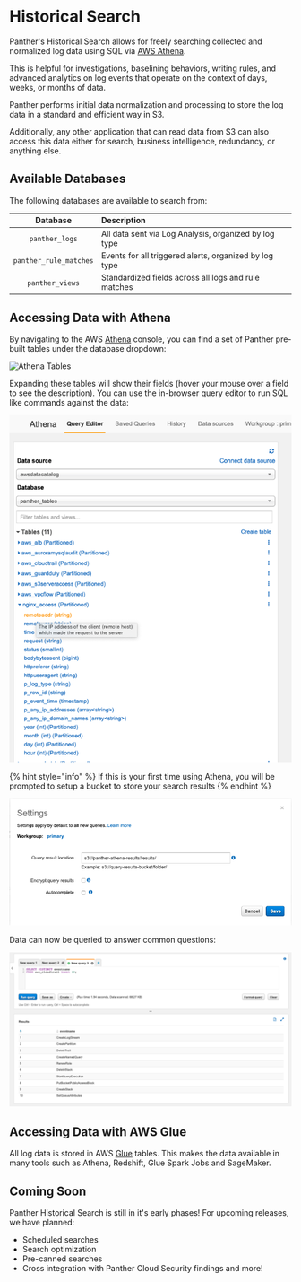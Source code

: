 # Historical Search

Panther's Historical Search allows for freely searching collected and normalized log data using SQL via [AWS Athena](https://aws.amazon.com/athena/).

This is helpful for investigations, baselining behaviors, writing rules, and advanced analytics on log events that operate on the context of days, weeks, or months of data.

Panther performs initial data normalization and processing to store the log data in a standard and efficient way in S3.

Additionally, any other application that can read data from S3 can also access this data either for search, business intelligence, redundancy, or anything else.

## Available Databases

The following databases are available to search from:

| Database | Description |
| :---: | :--- |
| `panther_logs` | All data sent via Log Analysis, organized by log type |
| `panther_rule_matches` | Events for all triggered alerts, organized by log type |
| `panther_views` | Standardized fields across all logs and rule matches |

## Accessing Data with Athena

By navigating to the AWS [Athena](https://console.aws.amazon.com/athena/home) console, you can find a set of Panther pre-built tables under the database dropdown:

![Athena Tables](../.gitbook/assets/screen-shot-2020-01-22-at-2.13.07-pm.png)

Expanding these tables will show their fields \(hover your mouse over a field to see the description\). You can use the in-browser query editor to run SQL like commands against the data:

![Athena Columns](../.gitbook/assets/athenatableswithcolumndescriptions%20%281%29.png)

{% hint style="info" %}
If this is your first time using Athena, you will be prompted to setup a bucket to store your search results
{% endhint %}

![Athena Settings](../.gitbook/assets/screen-shot-2020-01-22-at-2.16.28-pm%20%282%29.png)

Data can now be queried to answer common questions:

![Athena Query](../.gitbook/assets/screen-shot-2020-01-22-at-2.18.33-pm%20%281%29.png)

## Accessing Data with AWS Glue

All log data is stored in AWS [Glue](https://aws.amazon.com/glue/) tables. This makes the data available in many tools such as Athena, Redshift, Glue Spark Jobs and SageMaker.

## Coming Soon

Panther Historical Search is still in it's early phases! For upcoming releases, we have planned:

* Scheduled searches
* Search optimization
* Pre-canned searches
* Cross integration with Panther Cloud Security findings and more!


